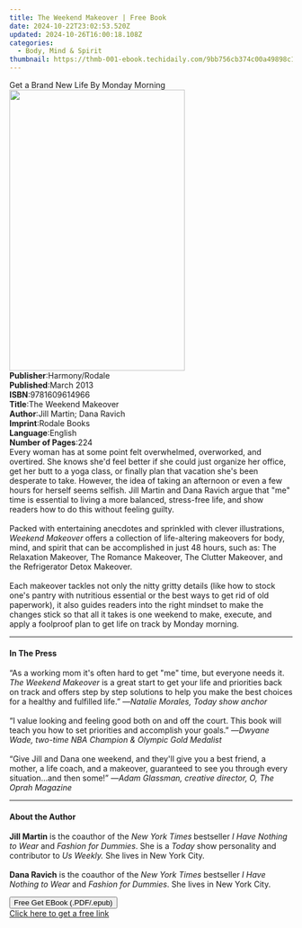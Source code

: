 ```yaml
---
title: The Weekend Makeover | Free Book
date: 2024-10-22T23:02:53.520Z
updated: 2024-10-26T16:00:18.108Z
categories:
  - Body, Mind & Spirit
thumbnail: https://thmb-001-ebook.techidaily.com/9bb756cb374c00a49898c1ed34947de14a38416647a707a7e3be240acf67e04b.jpg
---
```

<main id="book-container">
  <div class="flex flex-col">
    <div class="book-brief flex-1 py-6 px-4 sm:p-6 md:py-10 md:px-8">
      <!-- brief-->
      <div class="book-brief-main">Get a Brand New Life By Monday Morning</div>
    </div>
    <div
      class="book-meta-info flex-1 grid gap-4 col-start-1 col-end-3 row-start-1 sm:mb-6 sm:grid-cols-4 lg:gap-6 lg:col-start-2 lg:row-end-6 lg:row-span-6 lg:mb-0"
    >
      <div
        class="book-meta-info-left place-content-center mt-4 p-4 text-sm leading-6 col-start-2 col-span-2 dark:text-slate-400"
      >
        <img
          class="w-full h-500 object-cover rounded-lg sm:h-255 sm:col-span-2 lg:col-span-full"
          src="https://img-001-ebook.techidaily.com/5dc45cc7a700066b1b0291445a48b0212294b35cf0f8d35dc161947869e37723.jpg"
          alt=""
          width="312"
          height="500"
        />
      </div>
      <div
        class="book-meta-info-right mt-2 col-start-1 row-start-2 col-span-3 self-center"
      >
        <!-- meta data  -->
        <div class="flex flex-col px-4 md:px-8">
          <div class="flex-1">
            <strong>Publisher</strong>:<span class="px-2">Harmony/Rodale</span>
          </div>
          <div class="flex-1">
            <strong>Published</strong>:<span class="px-2">March 2013</span>
          </div>
          <div class="flex-1">
            <strong>ISBN</strong>:<span class="px-2">9781609614966</span>
          </div>
          <div class="flex-1">
            <strong>Title</strong>:<span class="px-2"
              >The Weekend Makeover</span
            >
          </div>
          <div class="flex-1">
            <strong>Author</strong>:<span class="px-2"
              >Jill Martin; Dana Ravich</span
            >
          </div>
          <div class="flex-1">
            <strong>Imprint</strong>:<span class="px-2">Rodale Books</span>
          </div>
          <div class="flex-1">
            <strong>Language</strong>:<span class="px-2">English</span>
          </div>
          <div class="flex-1">
            <strong>Number of Pages</strong>:<span class="px-2">224</span>
          </div>
        </div>
      </div>
    </div>
    <div class="book-description flex-1 py-6 px-4 sm:p-6 md:py-10 md:px-8">
      <div class="book-description-main">
        <div accordion-content="" id="description">
          Every woman has at some point felt overwhelmed, overworked, and
          overtired. She knows she'd feel better if she could just organize her
          office, get her butt to a yoga class, or finally plan that vacation
          she's been desperate to take. However, the idea of taking an afternoon
          or even a few hours for herself seems selfish. Jill Martin and Dana
          Ravich argue that "me" time is essential to living a more balanced,
          stress-free life, and show readers how to do this without feeling
          guilty. <br /><br />Packed with entertaining anecdotes and sprinkled
          with clever illustrations, <i>Weekend Makeover </i>offers a collection
          of life-altering makeovers for body, mind, and spirit that can be
          accomplished in just 48 hours, such as: The Relaxation Makeover, The
          Romance Makeover, The Clutter Makeover, and the Refrigerator Detox
          Makeover. <br /><br />Each makeover tackles not only the nitty gritty
          details (like how to stock one's pantry with nutritious essential or
          the best ways to get rid of old paperwork), it also guides readers
          into the right mindset to make the changes stick so that all it takes
          is one weekend to make, execute, and apply a foolproof plan to get
          life on track by Monday morning.
        </div>
        <div class="accordion-fader"></div>
      </div>
    </div>
    <div class="book-excerpts flex-1 py-6 px-4 sm:p-6 md:py-10 md:px-8">
      <!-- excerpts-->
      <div class="book-excerpts-main">
        <hr />
        <h4 class="placeholder placeholder-heading">
          <span>In The Press</span>
        </h4>
        <p>
          “As a working mom it's often hard to get "me" time, but everyone needs
          it.<i> The Weekend Makeover </i>is a great start to get your life and
          priorities back on track and offers step by step solutions to help you
          make the best choices for a healthy and fulfilled life.” —<i
            >Natalie Morales, Today show anchor</i
          ><br /><br />“I value looking and feeling good both on and off the
          court. This book will teach you how to set priorities and accomplish
          your goals.” —<i
            >Dwyane Wade, two-time NBA Champion &amp; Olympic Gold Medalist</i
          ><br /><br />“Give Jill and Dana one weekend, and they'll give you a
          best friend, a mother, a life coach, and a makeover, guaranteed to see
          you through every situation...and then some!” —<i
            >Adam Glassman, creative director, O, The Oprah Magazine</i
          >
        </p>
      </div>
    </div>
    <div class="book-about-author flex-1 py-6 px-4 sm:p-6 md:py-10 md:px-8">
      <!-- about author-->
      <div class="book-main-author-main">
        <hr />
        <h4 class="placeholder placeholder-heading">
          <span>About the Author</span>
        </h4>
        <p>
          <b>Jill Martin</b> is the coauthor of the
          <i>New York Times<b> </b></i>bestseller
          <i>I Have Nothing to Wear</i> and <i>Fashion for Dummies</i>. She is a
          <i>Today</i> show personality and contributor to <i>Us Weekly.</i> She
          lives in New York City. <br /><br /><b>Dana Ravich</b> is the coauthor
          of the <i>New York Times</i> bestseller
          <i>I Have Nothing to Wear</i> and <i>Fashion for Dummies</i>. She
          lives in New York City.
        </p>
      </div>
    </div>
    <div class="book-free-get flex-1 py-6 px-4 sm:p-6 md:py-10 md:px-8">
      <button
        id="btn-free-get"
        class="bg-blue-500 hover:bg-blue-700 text-white font-bold py-2 px-4 rounded"
      >
        Free Get EBook (.PDF/.epub)
      </button>
      <div id="countdown-display" class="px-2 text-lg mt-2"></div>
      <a
        id="free-link"
        class="hidden bg-blue-500 hover:bg-blue-700 text-white font-bold py-2 px-4 rounded"
        href="https://www.ebooks.com/en-us/book/96176686/the-weekend-makeover/jill-martin/"
        target="_blank"
        >Click here to get a free link</a
      >
    </div>
    <script>
      let countdownTime = 0;
      let countdownInterval = null;
      document
        .getElementById('btn-free-get')
        .addEventListener('click', startCountdown);
      function startCountdown() {
        countdownTime = new Date().getTime() + 60000 * 3;
        countdownInterval = setInterval(updateCountdown, 1000);
        document.getElementById('btn-free-get').disabled = true;
        document
          .getElementById('btn-free-get')
          .classList.add('bg-gray-500', 'cursor-not-allowed');
      }
      function updateCountdown() {
        let currentTime = new Date().getTime();
        let timeLeft = countdownTime - currentTime;
        let secondsLeft = Math.floor(timeLeft / 1000);
        document.getElementById('countdown-display').innerHTML =
          `Remaining time: ${secondsLeft} seconds.`;
        if (secondsLeft <= 0) {
          clearInterval(countdownInterval);
          document.getElementById('btn-free-get').classList.add('hidden');
          document.getElementById('free-link').classList.remove('hidden');
          document.getElementById('countdown-display').innerHTML = '';
        }
      }
    </script>
  </div>
</main>

<ins class="adsbygoogle"
      style="display:block"
      data-ad-client="ca-pub-7571918770474297"
      data-ad-slot="8358498916"
      data-ad-format="auto"
      data-full-width-responsive="true"></ins>
    